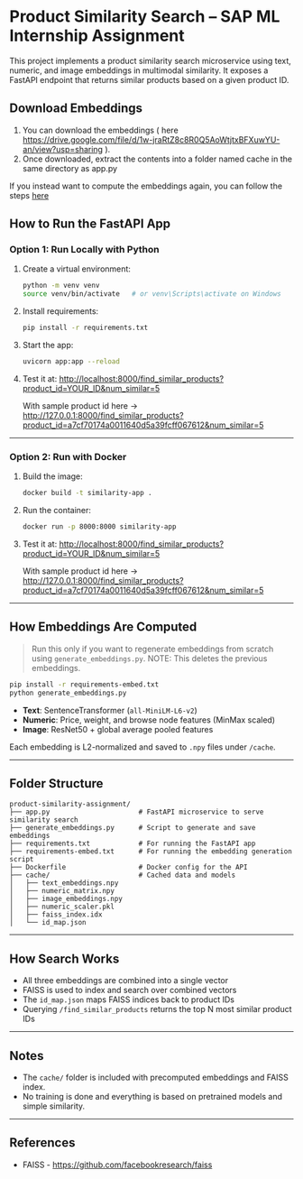 # Product Similarity Search – SAP ML Internship Assignment

This project implements a product similarity search microservice using text, numeric, and image embeddings in multimodal similarity. It exposes a FastAPI endpoint that returns similar products based on a given product ID.

## Download Embeddings
1. You can download the embeddings ( here https://drive.google.com/file/d/1w-jraRtZ8c8R0Q5AoWtjtxBFXuwYU-an/view?usp=sharing ).
2. Once downloaded, extract the contents into a folder named cache in the same directory as app.py


If you instead want to compute the embeddings again, you can follow the steps [here](#how-embeddings-are-computed)
## How to Run the FastAPI App

### Option 1: Run Locally with Python

1. Create a virtual environment:

   ```bash
   python -m venv venv
   source venv/bin/activate   # or venv\Scripts\activate on Windows
   ```

2. Install requirements:

   ```bash
   pip install -r requirements.txt
   ```

3. Start the app:

   ```bash
   uvicorn app:app --reload
   ```

4. Test it at: [http://localhost:8000/find_similar_products?product_id=YOUR_ID&num_similar=5](http://localhost:8000/find_similar_products?product_id=YOUR_ID&num_similar=5)

    With sample product id here -> http://127.0.0.1:8000/find_similar_products?product_id=a7cf70174a0011640d5a39fcff067612&num_similar=5

---

### Option 2: Run with Docker

1. Build the image:

   ```bash
   docker build -t similarity-app .
   ```

2. Run the container:

   ```bash
   docker run -p 8000:8000 similarity-app
   ```

3. Test it at: [http://localhost:8000/find_similar_products?product_id=YOUR_ID&num_similar=5](http://localhost:8000/find_similar_products?product_id=YOUR_ID&num_similar=5)

    With sample product id here -> http://127.0.0.1:8000/find_similar_products?product_id=a7cf70174a0011640d5a39fcff067612&num_similar=5

---

## How Embeddings Are Computed

> Run this only if you want to regenerate embeddings from scratch using `generate_embeddings.py`. NOTE: This deletes the previous embeddings.

```bash
pip install -r requirements-embed.txt
python generate_embeddings.py
```

- **Text**: SentenceTransformer (`all-MiniLM-L6-v2`)
- **Numeric**: Price, weight, and browse node features (MinMax scaled)
- **Image**: ResNet50 + global average pooled features

Each embedding is L2-normalized and saved to `.npy` files under `/cache`.

---

## Folder Structure

```
product-similarity-assignment/
├── app.py                      # FastAPI microservice to serve similarity search
├── generate_embeddings.py      # Script to generate and save embeddings
├── requirements.txt            # For running the FastAPI app
├── requirements-embed.txt      # For running the embedding generation script
├── Dockerfile                  # Docker config for the API
├── cache/                      # Cached data and models
│   ├── text_embeddings.npy
│   ├── numeric_matrix.npy
│   ├── image_embeddings.npy
│   ├── numeric_scaler.pkl
│   ├── faiss_index.idx
│   └── id_map.json
```

---

## How Search Works

- All three embeddings are combined into a single vector
- FAISS is used to index and search over combined vectors
- The `id_map.json` maps FAISS indices back to product IDs
- Querying `/find_similar_products` returns the top N most similar product IDs

---

## Notes

- The `cache/` folder is included with precomputed embeddings and FAISS index.
- No training is done and everything is based on pretrained models and simple similarity.

---

## References

- FAISS - https://github.com/facebookresearch/faiss
